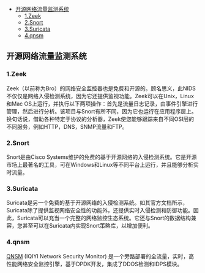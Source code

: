 - [开源网络流量监测系统](#开源网络流量监测系统)
  - [1.Zeek](#1zeek)
  - [2.Snort](#2snort)
  - [3.Suricata](#3suricata)
  - [4.qnsm](#4qnsm)

## 开源网络流量监测系统

### 1.Zeek
Zeek（以前称为Bro）的网络安全监控器也是免费和开源的。顾名思义，此NIDS不仅仅是网络入侵检测系统，因为它还提供监视功能。Zeek可以在Unix，Linux和Mac OS上运行，并执行以下两项操作：首先是流量日志记录，由事件引擎进行管理，然后进行分析。该项目与Snort有所不同，因为它也运行在应用程序层上。换句话说，借助各种特定于协议的分析器，Zeek使您能够跟踪来自不同OSI层的不同服务，例如HTTP，DNS，SNMP流量和FTP。

### 2.Snort
Snort是由Cisco Systems维护的免费的基于开源网络的入侵检测系统。它是开源市场上最著名的工具，可在Windows和Linux等不同平台上运行，并且能够分析实时流量。

### 3.Suricata
Suricata是另一个免费的基于开源网络的入侵检测系统。如其官方文档所示，Suricata除了提供监视网络安全性的功能外，还提供实时入侵检测和防御功能。因此，Suricata可以充当一个完整的网络监控生态系统。它还与Snort的数据结构兼容，您甚至可以在Suricata内实现Snort策略库，以增加便利。

### 4.qnsm
[QNSM](https://github.com/iqiyi/qnsm) (IQIYI Network Security Monitor) 是一个旁路部署的全流量，实时，高性能网络安全监控引擎，基于DPDK开发，集成了DDOS检测和IDPS模块。